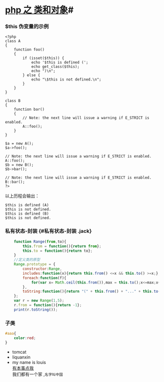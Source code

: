# [php 之 类和对象](#aaa)#

### $this 伪变量的示例  ###

	<?php
	class A
	{
	    function foo()
	    {
	        if (isset($this)) {
	            echo '$this is defined (';
	            echo get_class($this);
	            echo ")\n";
	        } else {
	            echo "\$this is not defined.\n";
	        }
	    }
	}
	
	class B
	{
	    function bar()
	    {
	        // Note: the next line will issue a warning if E_STRICT is enabled.
	        A::foo();
	    }
	}
	
	$a = new A();
	$a->foo();
	
	// Note: the next line will issue a warning if E_STRICT is enabled.
	A::foo();
	$b = new B();
	$b->bar();
	
	// Note: the next line will issue a warning if E_STRICT is enabled.
	B::bar();
	?> 
以上历程会输出：  

	$this is defined (A)
	$this is not defined.
	$this is defined (B)
	$this is not defined.

### 私有状态-封装 {#私有状态-封装 .jack}  
```javascript
	function Range(from,to){
		this.from = function(){return from};
		this.to = function(){return to};
	}
	//定义类的原型
	Range.prototype = {
		constructor:Range,
		includes:function(x){return this.from() <=x && this.to() >=x;},
		foreach:function(f){
			for(var x= Math.ceil(this.from()),max = this.to();x<=max;x++)f(x);
		},
		toString:function(){return "(" + this.from() + "..." + this.to() + ")";}
	};
	var r = new Range(1,5);
	r.from = function(){return -1};
	print(r.toString());	
```
### 子类  
```css  
#aaa{
	color:red;
}
```

- tomcat
- liquanxin
- my name is louis  
[有本事点我](#tomcat)  
我们都有一个家 ,`名字叫中国` 
